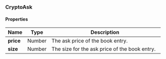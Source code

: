 
[//]: # (CLASS:CryptoAsk)

[//]: # (KIND:object)

### CryptoAsk

#### Properties

[//]: # (START_DEFINITION)

Name | Type | Description
------------ | ------------- | -------------
**price** | Number | The ask price of the book entry. &nbsp;
**size** | Number | The size for the ask price of the book entry. &nbsp;

[//]: # (END_DEFINITION)






